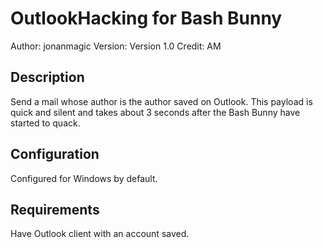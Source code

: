 # OutlookHacking for Bash Bunny

Author: jonanmagic
Version: Version 1.0
Credit: AM

## Description

Send a mail whose author is the author saved on Outlook.
This payload is quick and silent and takes about 3 seconds after the Bash Bunny have started to quack. 

## Configuration

Configured for Windows by default. 

## Requirements

Have Outlook client with an account saved. 
